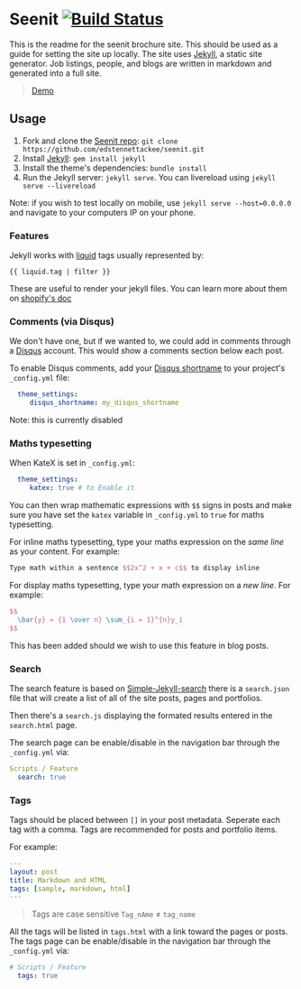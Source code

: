 # Seenit [![Build Status](https://travis-ci.org/edstennettackee/seenit.svg?branch=master)](https://travis-ci.org/edstennettackee/seenit)

This is the readme for the seenit brochure site. This should be used as a guide for setting the site up locally. The site uses [Jekyll](https://jekyllrb.com/docs/installation/), a static site generator. Job listings, people, and blogs are written in markdown and generated into a full site. 

> [Demo](https://edstennettackee.github.io/seenit/)

## Usage

1. Fork and clone the [Seenit repo](https://github.com/edstennettackee/seenit): `git clone https://github.com/edstennettackee/seenit.git`
2. Install [Jekyll](https://jekyllrb.com/docs/installation/): `gem install jekyll`
3. Install the theme's dependencies: `bundle install`
4. Run the Jekyll server: `jekyll serve`. You can livereload using `jekyll serve --livereload`

Note: if you wish to test locally on mobile, use `jekyll serve --host=0.0.0.0` and navigate to your computers IP on your phone.


### Features

Jekyll works with [liquid](https://shopify.github.io/liquid/) tags usually represented by:

```
{{ liquid.tag | filter }}
```

These are useful to render your jekyll files. You can learn more about them on [shopify's doc](https://help.shopify.com/themes/liquid/basics)

### Comments (via Disqus)

We don't have one, but if we wanted to, we could add in comments through a [Disqus](https://disqus.com/) account. This would show a comments section below each post. 

To enable Disqus comments, add your [Disqus shortname](https://help.disqus.com/customer/portal/articles/466208) to your project's `_config.yml` file:

```yml
  theme_settings:
     disqus_shortname: my_disqus_shortname
```
Note: this is currently disabled

### Maths typesetting

When KateX is set in `_config.yml`:

```yml
  theme_settings:
     katex: true # to Enable it
```

You can then wrap mathematic expressions with `$$` signs in posts and make sure you have set the `katex` variable in `_config.yml` to `true` for maths typesetting.

For inline maths typesetting, type your maths expression on the *same line* as your content. For example:
```latex
Type math within a sentence $$2x^2 + x + c$$ to display inline
```

For display maths typesetting, type your math expression on a *new line*. For example:

```latex
$$
  \bar{y} = {1 \over n} \sum_{i = 1}^{n}y_i
$$
```

This has been added should we wish to use this feature in blog posts.

### Search

The search feature is based on [Simple-Jekyll-search](https://github.com/christian-fei/Simple-Jekyll-Search) there is a `search.json` file that will create a list of all of the site posts, pages and portfolios. 

Then there's a `search.js` displaying the formated results entered in the `search.html` page. 


The search page can be enable/disable in the navigation bar through the `_config.yml` via:
```yml
Scripts / Feature
  search: true
```

### Tags

Tags should be placed between `[]` in your post metadata. Seperate each tag with a comma. Tags are recommended for posts and portfolio items.

For example:

```yml
---
layout: post
title: Markdown and HTML
tags: [sample, markdown, html]
---
```

> Tags are case sensitive `Tag_nAme` ≠ `tag_name`

All the tags will be listed in `tags.html` with a link toward the pages or posts.
The tags page can be enable/disable in the navigation bar through the `_config.yml` via:

```yml
# Scripts / Feature
  tags: true
```
